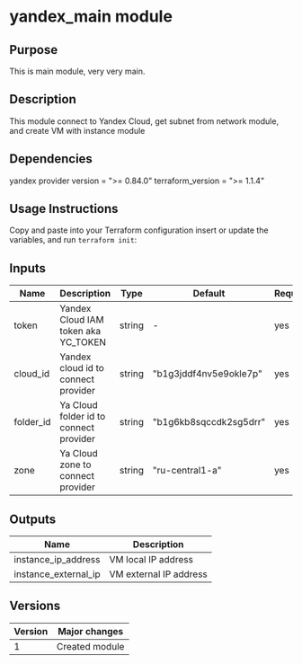 # yandex_main module

## Purpose

This is main module, very very main.

## Description

This module connect to Yandex Cloud, get subnet from network module, and create VM
with instance module

## Dependencies

yandex provider version = ">= 0.84.0"
terraform_version = ">= 1.1.4"

## Usage Instructions

Copy and paste into your Terraform configuration insert or update the
variables, and run `terraform init`:

## Inputs

| Name | Description | Type | Default | Required |
| ---- | ----------- | ---- | ------- | -------- |
| token | Yandex Cloud IAM token aka YC_TOKEN | string | - | yes |
| cloud_id | Yandex cloud id to connect provider | string | "b1g3jddf4nv5e9okle7p" | yes |
| folder_id | Ya Cloud folder id to connect provider | string | "b1g6kb8sqccdk2sg5drr" | yes |
| zone | Ya Cloud zone to connect provider | string | "ru-central1-a" | yes |

## Outputs

| Name | Description |
| ---- | ----------- |
| instance_ip_address | VM local IP address |
| instance_external_ip | VM external IP address |

## Versions

| Version | Major changes |
| ------- | ------------- |
| 1     | Created module |
